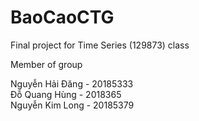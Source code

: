 # BaoCaoCTG
Final project for Time Series (129873) class

Member of group

Nguyễn Hải Đăng - 20185333 <br>
Đỗ Quang Hùng - 2018365 <br>
Nguyễn Kim Long - 20185379 <br>
